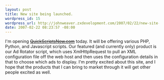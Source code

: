 ```yaml
---
layout: post
title: New site being launched.
wordpress_id: 15
wordpress_url: http://johnweaver.zxdevelopment.com/2007/02/22/new-site-being-launched/
date: 2007-02-22 08:23:57 -08:00
---
```

I'm opening <del><a href="http://quickscriptsnow.com/">QuickScriptsNow.com</a></del> today. It will be offering various PHP, Python, and Javascript scripts. Our featured (and currently only) product is our Ad Rotator script, which uses XmlHttpRequest to pull an XML configuration file off the web host and then uses the configuration details in that to choose which ads to display. I'm pretty excited about this site, and I hope that the products that I can bring to market through it will get other people excited as well.

